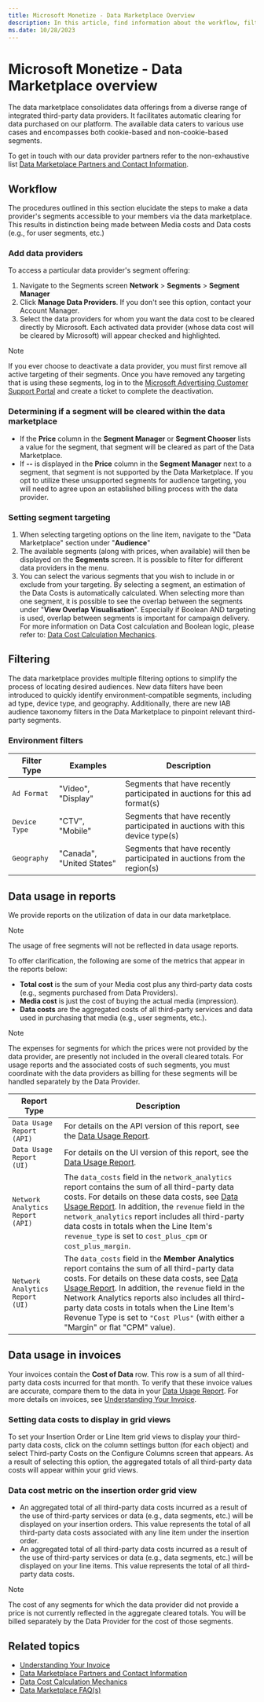 ```yaml
---
title: Microsoft Monetize - Data Marketplace Overview
description: In this article, find information about the workflow, filtering, and data usage for the Data Marketplace.
ms.date: 10/28/2023
---
```


# Microsoft Monetize - Data Marketplace overview

The data marketplace consolidates data offerings from a diverse range of integrated third-party data providers. It facilitates automatic clearing for data purchased on our platform. The available data caters to various use cases and encompasses both cookie-based and non-cookie-based segments.

To get in touch with our data provider partners refer to the non-exhaustive list [Data Marketplace Partners and Contact Information](data-marketplace-partners-and-contact-information.md).

## Workflow

The procedures outlined in this section elucidate the steps to make a data provider's segments accessible to your members via the data marketplace. This results in distinction being made between Media costs and Data costs (e.g., for user segments, etc.)

### Add data providers

To access a particular data provider's segment offering:

1. Navigate to the Segments screen **Network** > **Segments** > **Segment Manager**
1. Click **Manage Data Providers**. If you don't see this option, contact your Account Manager.
1. Select the data providers for whom you want the data cost to be cleared directly by Microsoft. Each activated data provider (whose data cost will be cleared by Microsoft) will appear checked and highlighted.

> [!NOTE]
> If you ever choose to deactivate a data provider, you must first remove all active targeting of their segments. Once you have removed any targeting that is using these segments, log in to the [Microsoft Advertising Customer Support Portal](https://support.ads.microsoft.com) and create a ticket to complete the deactivation.

### Determining if a segment will be cleared within the data marketplace

- If the **Price** column in the **Segment Manager** or **Segment Chooser** lists a value for the segment, that segment will be cleared as part of the Data Marketplace.
- If **--** is displayed in the **Price** column in the **Segment Manager** next to a segment, that segment is not supported by the Data Marketplace. If you opt to utilize these unsupported segments for audience targeting, you will need to agree upon an established billing process with the data provider.

### Setting segment targeting

1. When selecting targeting options on the line item, navigate to the "Data Marketplace" section under "**Audience**"
1. The available segments (along with prices, when available) will then be displayed on the **Segments** screen. It is possible to filter for different data providers in the menu.
1. You can select the various segments that you wish to include in or exclude from your targeting. By selecting a segment, an estimation of the Data Costs is automatically calculated. When selecting more than one segment, it is possible to see the overlap between the segments under "**View Overlap Visualisation**". Especially if Boolean AND targeting is used, overlap between segments is important for campaign delivery. For more information on Data Cost calculation and Boolean logic, please refer to: [Data Cost Calculation Mechanics](data-cost-calculation-mechanics.md).

## Filtering

The data marketplace provides multiple filtering options to simplify the process of locating desired audiences. New data filters have been introduced to quickly identify environment-compatible segments, including ad type, device type, and geography. Additionally, there are new IAB audience taxonomy filters in the Data Marketplace to pinpoint relevant third-party segments.

### Environment filters

| Filter Type | Examples | Description |
|--|--|--|
| `Ad Format` | "Video", "Display" | Segments that have recently participated in auctions for this ad format(s) |
| `Device Type` | "CTV", "Mobile" | Segments that have recently participated in auctions with this device type(s) |
| `Geography` | "Canada", "United States" | Segments that have recently participated in auctions from the region(s) |

## Data usage in reports

We provide reports on the utilization of data in our data marketplace.

> [!NOTE]
> The usage of free segments will not be reflected in data usage reports.

To offer clarification, the following are some of the metrics that appear in the reports below:

- **Total cost** is the sum of your Media cost plus any third-party data costs (e.g., segments purchased from Data Providers).
- **Media cost** is just the cost of buying the actual media (impression).
- **Data costs** are the aggregated costs of all third-party services and data used in purchasing that media (e.g., user segments, etc.).

> [!NOTE]
> The expenses for segments for which the prices were not provided by the data provider, are presently not included in the overall cleared totals. For usage reports and the associated costs of such segments, you must coordinate with the data providers as billing for these segments will be handled separately by the Data Provider.

| Report Type | Description |
|--|--|
| `Data Usage Report (API)` | For details on the API version of this report, see the [Data Usage Report](data-usage-report.md). |
| `Data Usage Report (UI)` | For details on the UI version of this report, see the [Data Usage Report](data-usage-report.md). |
| `Network Analytics Report (API)` | The `data_costs` field in the `network_analytics` report contains the sum of all third-party data costs. For details on these data costs, see [Data Usage Report](data-usage-report.md). In addition, the `revenue` field in the `network_analytics` report includes all third-party data costs in totals when the Line Item's `revenue_type` is set to `cost_plus_cpm` or `cost_plus_margin`. |
| `Network Analytics Report (UI)` | The `data_costs` field in the **Member Analytics** report contains the sum of all third-party data costs. For details on these data costs, see [Data Usage Report](data-usage-report.md). In addition, the `revenue` field in the Network Analytics reports also includes all third-party data costs in totals when the Line Item's Revenue Type is set to `"Cost Plus"` (with either a "Margin" or flat "CPM" value). |

## Data usage in invoices

Your invoices contain the **Cost of Data** row. This row is a sum of all third-party data costs incurred for that month. To verify that these invoice values are accurate, compare them to the data in your [Data Usage Report](data-usage-report.md). For more details on invoices, see [Understanding Your Invoice](understanding-your-invoice.md).

### Setting data costs to display in grid views

To set your Insertion Order or Line Item grid views to display your third-party data costs, click on the column settings button (for each object) and select Third-party Costs on the Configure Columns screen that appears. As a result of selecting this option, the aggregated totals of all third-party data costs will appear within your grid views.

### Data cost metric on the insertion order grid view

- An aggregated total of all third-party data costs incurred as a result of the use of third-party services or data (e.g., data segments, etc.) will be displayed on your insertion orders. This value represents the total of all third-party data costs associated with any line item under the insertion order.
- An aggregated total of all third-party data costs incurred as a result of the use of third-party services or data (e.g., data segments, etc.) will be displayed on your line items. This value represents the total of all third-party data costs.

> [!NOTE]
> The cost of any segments for which the data provider did not provide a price is not currently reflected in the aggregate cleared totals. You will be billed separately by the Data Provider for the cost of those segments.

## Related topics

- [Understanding Your Invoice](understanding-your-invoice.md)
- [Data Marketplace Partners and Contact Information](data-marketplace-partners-and-contact-information.md)
- [Data Cost Calculation Mechanics](data-cost-calculation-mechanics.md)
- [Data Marketplace FAQ(s)](data-marketplace-faq.md)
